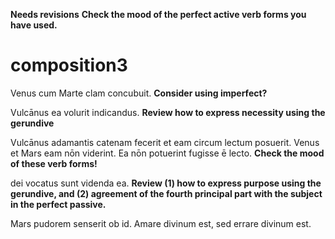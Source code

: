 **Needs revisions**
**Check the mood of the perfect active verb forms you have used.**
# composition3
 
Venus cum Marte clam concubuit. **Consider using imperfect?**

Vulcānus ea volurit indicandus. **Review how to express necessity using the gerundive**


Vulcānus adamantis catenam fecerit et eam circum lectum posuerit. Venus et Mars eam nōn viderint. Ea nōn potuerint fugisse ē lecto. **Check the mood of these verb forms!**

dei vocatus sunt videnda ea. **Review (1) how to express purpose using the gerundive, and (2) agreement of the fourth principal part with the subject in the perfect passive.**

Mars pudorem senserit ob id. Amare divinum est, sed errare divinum est.
